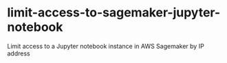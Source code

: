 # limit-access-to-sagemaker-jupyter-notebook
Limit access to a Jupyter notebook instance in AWS Sagemaker by IP address
